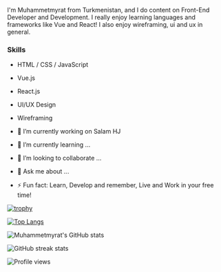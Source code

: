 I'm Muhammetmyrat from Turkmenistan, and I do content on Front-End Developer and Development. I really enjoy learning languages and frameworks like Vue and React! I also enjoy wireframing, ui and ux in general.

### Skills
- HTML / CSS / JavaScript
- Vue.js
- React.js
- UI/UX Design
- Wireframing

- 🔭 I’m currently working on Salam HJ 
- 🌱 I’m currently learning ... 
- 👯 I’m looking to collaborate ...
- 💬 Ask me about ... 
- ⚡️ Fun fact: Learn, Develop and remember, Live and Work in your free time!

[![trophy](https://github-profile-trophy.vercel.app/?username=Muhammetmyrat)](https://github.com/ryo-ma/github-profile-trophy)

[![Top Langs](https://github-readme-stats.vercel.app/api/top-langs/?username=Muhammetmyrat&theme=tokyonight)](https://github.com/anuraghazra/github-readme-stats)

![Muhammetmyrat's GitHub stats](https://github-readme-stats.vercel.app/api?username=Muhammetmyrat&show_icons=true&theme=tokyonight)  

![GitHub streak stats](https://github-readme-streak-stats.herokuapp.com/?user=Muhammetmyrat&bg_color=tokyonight)  

![Profile views](https://gpvc.arturio.dev/Muhammetmyrat)
